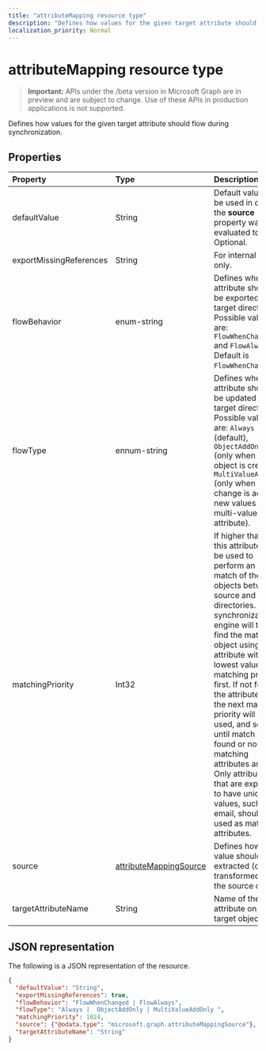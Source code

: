 ```yaml
---
title: "attributeMapping resource type"
description: "Defines how values for the given target attribute should flow during synchronization."
localization_priority: Normal
---
```


# attributeMapping resource type

> **Important:** APIs under the /beta version in Microsoft Graph are in preview and are subject to change. Use of these APIs in production applications is not supported.

Defines how values for the given target attribute should flow during synchronization.

## Properties

| Property                  | Type                      | Description    |
|:--------------------------|:--------------------------|:---------------|
|defaultValue               | String                    |Default value to be used in case the **source** property was evaluated to `null`. Optional.|
|exportMissingReferences    |String                     |For internal use only.|
|flowBehavior               | enum-string      |Defines when this attribute should be exported to the target directory. Possible values are: `FlowWhenChanged` and `FlowAlways`. Default is `FlowWhenChanged`. |
|flowType                   | ennum-string          |Defines when this attribute should be updated in the target directory. Possible values are: `Always` (default), `ObjectAddOnly` (only when new object is created), `MultiValueAddOnly` (only when the change is adding new values to a multi-valued attribute). |
|matchingPriority           |Int32                      |If higher than 0, this attribute will be used to perform an initial match of the objects between source and target directories. The synchronization engine will try to find the matching object using attribute with lowest value of matching priority first. If not found, the attribute with the next matching priority will be used, and so on a until match is found or no more matching attributes are left. Only attributes that are expected to have unique values, such as email, should be used as matching attributes.|
|source                     |[attributeMappingSource](synchronization-attributemappingsource.md)     | Defines how a value should be extracted (or transformed) from the source object. |
|targetAttributeName        |String                     |Name of the attribute on the target object. |

## JSON representation

The following is a JSON representation of the resource.

<!-- {
  "blockType": "resource",
  "optionalProperties": [

  ],
  "@odata.type": "microsoft.graph.attributeMapping"
}-->

```json
{
  "defaultValue": "String",
  "exportMissingReferences": true,
  "flowBehavior": "FlowWhenChanged | FlowAlways",
  "flowType": "Always |  ObjectAddOnly | MultiValueAddOnly ",
  "matchingPriority": 1024,
  "source": {"@odata.type": "microsoft.graph.attributeMappingSource"},
  "targetAttributeName": "String"
}

```

<!-- uuid: 8fcb5dbc-d5aa-4681-8e31-b001d5168d79
2015-10-25 14:57:30 UTC -->
<!-- {
  "type": "#page.annotation",
  "description": "attributeMapping resource",
  "keywords": "",
  "section": "documentation",
  "tocPath": ""
}-->
